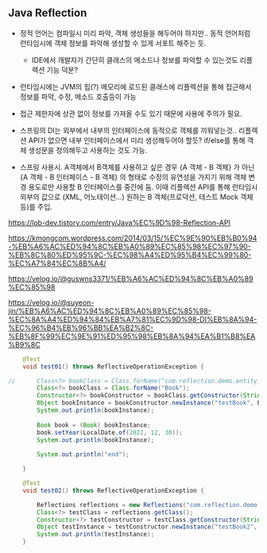 ## Java Reflection



- 정적 언어는 컴파일시 미리 파악, 객체 생성들을 해두어야 하지만.. 동적 언어처럼 런타임시에 객체 정보를 파악해 생성할 수 있게 서포트 해주는 듯. 
  - IDE에서 개발자가 간단히 클래스의 메소드나 정보를 파악할 수 있는것도 리플렉션 기능 덕분?
- 런타임시에는 JVM의 힙(?) 메모리에 로드된 클래스에 리플렉션을 통해 접근해서 정보를 파악, 수정, 메소드 호출등이 가능
- 접근 제한자에 상관 없이 정보를 가져올 수도 있기 때문에 사용에 주의가 필요.

- 스프링의 DI는 외부에서 내부의 인터페이스에 동적으로 객체를 끼워넣는것..  리플렉션 API가 없으면 내부 인터페이스에서 미리 생성해두어야 할듯? if/else를 통해 객체 생성문을 정의해두고 사용하는 것도 가능.

- 스프링 사용시. A객체에서 B객체를 사용하고 싶은 경우 {A 객체 - B 객체} 가 아닌 {A 객체 - B 인터페이스 - B 객체} 의 형태로 수정의 유연성을 가지기 위해 객체 변경 용도로만 사용할 B 인터페이스를 중간에 둠. 이때 리플렉션 API를 통해 런타임시 외부의 값으로 (XML, 어노테이션...) 원하는 B 객체(프로덕션, 테스트 Mock 객체 등)를 주입. 



https://lob-dev.tistory.com/entry/Java%EC%9D%98-Reflection-API

https://kmongcom.wordpress.com/2014/03/15/%EC%9E%90%EB%B0%94-%EB%A6%AC%ED%94%8C%EB%A0%89%EC%85%98%EC%97%90-%EB%8C%80%ED%95%9C-%EC%98%A4%ED%95%B4%EC%99%80-%EC%A7%84%EC%8B%A4/

https://velog.io/@guswns3371/%EB%A6%AC%ED%94%8C%EB%A0%89%EC%85%98

https://velog.io/@suyeon-jin/%EB%A6%AC%ED%94%8C%EB%A0%89%EC%85%98-%EC%8A%A4%ED%94%84%EB%A7%81%EC%9D%98-DI%EB%8A%94-%EC%96%B4%EB%96%BB%EA%B2%8C-%EB%8F%99%EC%9E%91%ED%95%98%EB%8A%94%EA%B1%B8%EA%B9%8C





```java
	@Test
	void test01() throws ReflectiveOperationException {

//		Class<?> bookClass = Class.forName("com.reflection.demo.entity.Book");
		Class<?> bookClass = Class.forName("Book");
		Constructor<?> bookConstructor = bookClass.getConstructor(String.class, LocalDate.class);
		Object bookInstance = bookConstructor.newInstance("testBook", LocalDate.of(2020, 1, 1));
		System.out.println(bookInstance);
		
		Book book = (Book) bookInstance;
		book.setYear(LocalDate.of(2022, 12, 30));
		System.out.println(bookInstance);
		
		System.out.println("end");

	}
```
```java
	@Test
	void test02() throws ReflectiveOperationException {

		Reflections reflections = new Reflections("com.reflection.demo.entity"); // 패키지 스캔
		Class<?> testClass = reflections.getClass();
		Constructor<?> testConstructor = testClass.getConstructor(String.class, LocalDate.class);
		Object testInstance = testConstructor.newInstance("testBook2", LocalDate.now());
		System.out.println(testInstance);
	}
```